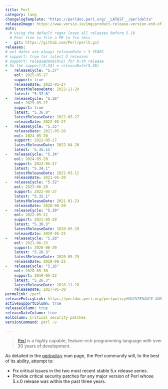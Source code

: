 ```yaml
---
title: Perl
category: lang
changelogTemplate: "https://perldoc.perl.org/__LATEST__/perldelta"
releaseImage: https://www.versio.io/img/product-release-version-end-of-life/Perl_Foundation-Perl.jpg
auto:
  # Using the default regex loses all releases before 5.10
  # Feel free to file a PR to fix this
-   git: https://github.com/Perl/perl5.git
releases:
# eol dates are always releaseDate + 3 YEARS
# support: true for latest 2 releases
# support: releaseDate(R+2) for R-th release
# So the support(5.34) = releaseDate(5.36)
-   releaseCycle: "5.37"
    eol: 2025-05-27
    support: true
    releaseDate: 2022-05-27
    latestReleaseDate: 2022-11-20
    latest: "5.37.6"
-   releaseCycle: "5.36"
    eol: 2025-05-27
    support: true
    latest: "5.36.0"
    latestReleaseDate: 2022-05-27
    releaseDate: 2022-05-27
-   releaseCycle: "5.35"
    releaseDate: 2021-05-20
    eol: 2024-05-20
    support: 2022-05-27
    latestReleaseDate: 2022-04-20
    latest: '5.35.11'
-   releaseCycle: "5.34"
    eol: 2024-05-20
    support: 2022-05-27
    latest: "5.34.1"
    latestReleaseDate: 2022-03-12
    releaseDate: 2021-05-20
-   releaseCycle: "5.32"
    eol: 2023-06-20
    support: 2022-05-27
    latest: "5.32.1"
    latestReleaseDate: 2021-01-23
    releaseDate: 2020-06-20
-   releaseCycle: "5.30"
    eol: 2022-05-22
    support: 2021-05-20
    latest: "5.30.3"
    latestReleaseDate: 2020-05-29
    releaseDate: 2019-05-22
-   releaseCycle: "5.28"
    eol: 2021-06-23
    support: 2020-06-20
    latest: "5.28.3"
    latestReleaseDate: 2020-05-29
    releaseDate: 2018-06-22
-   releaseCycle: "5.26"
    eol: 2020-05-30
    support: 2019-05-22
    latest: "5.26.3"
    latestReleaseDate: 2018-11-28
    releaseDate: 2017-05-30
permalink: /perl
releasePolicyLink: https://perldoc.perl.org/perlpolicy#MAINTENANCE-AND-SUPPORT
activeSupportColumn: true
releaseColumn: true
releaseDateColumn: true
eolColumn: Critical security patches
versionCommand: perl -v

---
```


> [Perl](https://www.perl.org/) is a highly capable, feature-rich programming language with over 30 years of development.

As detailed in the [perlpolicy](https://perldoc.perl.org/perlpolicy#MAINTENANCE-AND-SUPPORT) man page, the Perl community will, to the best of its ability, attempt to:
- Fix critical issues in the two most recent stable 5.x release series.
- Provide critical security patches for any major version of Perl whose 5.x.0 release was within the past three years.
